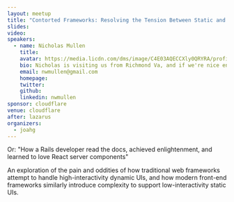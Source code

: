```yaml
---
layout: meetup
title: "Contorted Frameworks: Resolving the Tension Between Static and Dynamic UIs"
slides: 
video:
speakers:
  - name: Nicholas Mullen
    title:
    avatar: https://media.licdn.com/dms/image/C4E03AQECCXly0QRYRA/profile-displayphoto-shrink_800_800/0/1557285132677?e=1724284800&v=beta&t=4YueTBmzvHkIY-egkkpM3xNzpqBLMABHpDUDjXvDLFA
    bio: Nicholas is visiting us from Richmond Va, and if we're nice enough he might stay longer. He is a Software Engineer at GiveCampus where he does full-stack dev work with Ruby, Rails, Javascript, and React.
    email: nwmullen@gmail.com
    homepage:
    twitter:
    github:
    linkedin: nwmullen
sponsor: cloudflare
venue: cloudflare
after: lazarus
organizers:
  - joahg
---
```


Or: "How a Rails developer read the docs, achieved enlightenment, and learned to love React server components"

An exploration of the pain and oddities of how traditional web frameworks attempt to handle high-interactivity dynamic UIs, and how modern front-end frameworks similarly introduce complexity to support low-interactivity static UIs.

